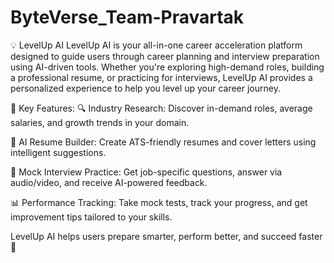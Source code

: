 # ByteVerse_Team-Pravartak

💡 LevelUp AI
LevelUp AI is your all-in-one career acceleration platform designed to guide users through career planning and interview preparation using AI-driven tools. Whether you're exploring high-demand roles, building a professional resume, or practicing for interviews, LevelUp AI provides a personalized experience to help you level up your career journey.

🔧 Key Features:
🔍 Industry Research: Discover in-demand roles, average salaries, and growth trends in your domain.

📝 AI Resume Builder: Create ATS-friendly resumes and cover letters using intelligent suggestions.

🎯 Mock Interview Practice: Get job-specific questions, answer via audio/video, and receive AI-powered feedback.

📊 Performance Tracking: Take mock tests, track your progress, and get improvement tips tailored to your skills.

LevelUp AI helps users prepare smarter, perform better, and succeed faster 🚀

